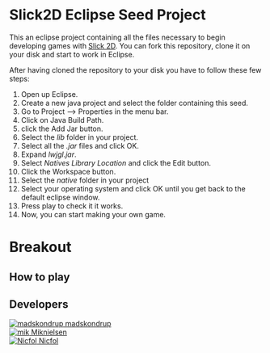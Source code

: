 # Slick2D Eclipse Seed Project
This an eclipse project containing all the files necessary to begin developing games with [Slick 2D](http://slick.ninjacave.com/). You can fork this repository, clone it on your disk and start to work in Eclipse.

After having cloned the repository to your disk you have to follow these few steps:

1. Open up Eclipse.
2. Create a new java project and select the folder containing this seed.
2. Go to Project --> Properties in the menu bar.
3. Click on Java Build Path.
4. click the Add Jar button.
5. Select the *lib* folder in your project.
6. Select all the *.jar* files and click OK.
7. Expand *lwjgl.jar*.
8. Select *Natives Library Location* and click the Edit button.
9. Click the Workspace button.
10. Select the *native* folder in your project
11. Select your operating system and click OK until you get back to the default eclipse window.
12. Press play to check it it works.
13. Now, you can start making your own game.


# Breakout

## How to play

## Developers

[![madskondrup](http://avatars0.githubusercontent.com/u/9328133?v=3&s=60) madskondrup](https://github.com/madskondrup)  
[![mik](http://avatars0.githubusercontent.com/u/11420498?v=3&s=60) Miknielsen](https://github.com/Miknielsen)  
[![Nicfol](http://avatars0.githubusercontent.com/u/11005695?v=3&s=460) Nicfol](https://github.com/Nicfol)  

##